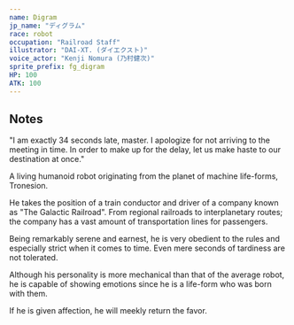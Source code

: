 ```yaml
---
name: Digram
jp_name: "ディグラム"
race: robot
occupation: "Railroad Staff"
illustrator: "DAI-XT. (ダイエクスト)"
voice_actor: "Kenji Nomura (乃村健次)"
sprite_prefix: fg_digram
HP: 100
ATK: 100
---
```


## Notes

"I am exactly 34 seconds late, master. I apologize for not arriving to the meeting in time. In order to make up for the delay, let us make haste to our destination at once."

A living humanoid robot originating from the planet of machine life-forms, Tronesion.

He takes the position of a train conductor and driver of a company known as "The Galactic Railroad". From regional railroads to interplanetary routes; the company has a vast amount of transportation lines for passengers.

Being remarkably serene and earnest, he is very obedient to the rules and especially strict when it comes to time. Even mere seconds of tardiness are not tolerated.

Although his personality is more mechanical than that of the average robot, he is capable of showing emotions since he is a life-form who was born with them.

If he is given affection, he will meekly return the favor.
